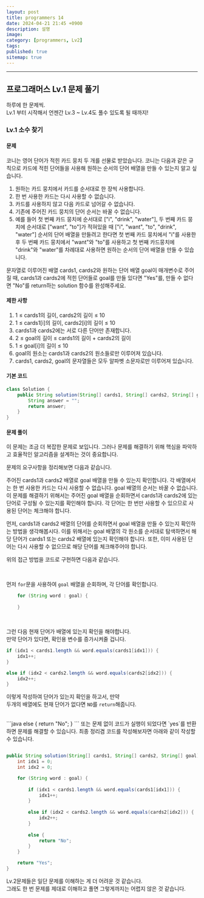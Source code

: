 ```yaml
---
layout: post
title: programmers 14
date: 2024-04-21 21:45 +0900
description: 설명
image:
category: [programmers, Lv2]
tags:
published: true
sitemap: true
---
```


---


## 프로그래머스 Lv.1 문제 풀기

하루에 한 문제씩.   
Lv.1 부터 시작해서 언젠간 Lv.3 ~ Lv.4도 풀수 있도록 될 때까지!

### Lv.1 소수 찾기

#### 문제 
코니는 영어 단어가 적힌 카드 뭉치 두 개를 선물로 받았습니다. 코니는 다음과 같은 규칙으로 카드에 적힌 단어들을 사용해 원하는 순서의 단어 배열을 만들 수 있는지 알고 싶습니다.

1. 원하는 카드 뭉치에서 카드를 순서대로 한 장씩 사용합니다.
1. 한 번 사용한 카드는 다시 사용할 수 없습니다.
1. 카드를 사용하지 않고 다음 카드로 넘어갈 수 없습니다.
1. 기존에 주어진 카드 뭉치의 단어 순서는 바꿀 수 없습니다.
1. 예를 들어 첫 번째 카드 뭉치에 순서대로 ["i", "drink", "water"], 두 번째 카드 뭉치에 순서대로 ["want", "to"]가 적혀있을 때 ["i", "want", "to", "drink", "water"] 순서의 단어 배열을 만들려고 한다면 첫 번째 카드 뭉치에서 "i"를 사용한 후 두 번째 카드 뭉치에서 "want"와 "to"를 사용하고 첫 번째 카드뭉치에 "drink"와 "water"를 차례대로 사용하면 원하는 순서의 단어 배열을 만들 수 있습니다.   

문자열로 이루어진 배열 cards1, cards2와 원하는 단어 배열 goal이 매개변수로 주어질 때, cards1과 cards2에 적힌 단어들로 goal를 만들 있다면 "Yes"를, 만들 수 없다면 "No"를 return하는 solution 함수를 완성해주세요.

#### 제한 사항

1. 1 ≤ cards1의 길이, cards2의 길이 ≤ 10
1. 1 ≤ cards1[i]의 길이, cards2[i]의 길이 ≤ 10
1. cards1과 cards2에는 서로 다른 단어만 존재합니다.
1. 2 ≤ goal의 길이 ≤ cards1의 길이 + cards2의 길이
1. 1 ≤ goal[i]의 길이 ≤ 10
1. goal의 원소는 cards1과 cards2의 원소들로만 이루어져 있습니다.
1. cards1, cards2, goal의 문자열들은 모두 알파벳 소문자로만 이루어져 있습니다.   

#### 기본 코드
```java 
class Solution {
    public String solution(String[] cards1, String[] cards2, String[] goal) {
        String answer = "";
        return answer;
    }
}
```
#### 문제 풀이
이 문제는 조금 더 복잡한 문제로 보입니다. 그러나 문제를 해결하기 위해 핵심을 파악하고 효율적인 알고리즘을 설계하는 것이 중요합니다.

문제의 요구사항을 정리해보면 다음과 같습니다.

주어진 cards1과 cards2 배열로 goal 배열을 만들 수 있는지 확인합니다.
각 배열에서는 한 번 사용한 카드는 다시 사용할 수 없습니다.
goal 배열의 순서는 바꿀 수 없습니다.
이 문제를 해결하기 위해서는 주어진 goal 배열을 순회하면서 cards1과 cards2에 있는 단어로 구성될 수 있는지를 확인해야 합니다. 각 단어는 한 번만 사용할 수 있으므로 사용된 단어는 체크해야 합니다.

먼저, cards1과 cards2 배열의 단어를 순회하면서 goal 배열을 만들 수 있는지 확인하는 방법을 생각해봅시다. 이를 위해서는 goal 배열의 각 원소를 순서대로 탐색하면서 해당 단어가 cards1 또는 cards2 배열에 있는지 확인해야 합니다. 또한, 이미 사용된 단어는 다시 사용할 수 없으므로 해당 단어를 체크해주어야 합니다.

위의 접근 방법을 코드로 구현하면 다음과 같습니다.

<br/>

먼저 `for`문을 사용하여 `goal` 배열을 순회하며, 각 단어를 확인합니다.   

```java
    for (String word : goal) { 
        
    }
```
<br/>

그런 다음 현재 단어가 배열에 있는지 확인을 해야합니다.   
만약 단어가 있다면, 확인용 변수를 증가시켜줄 겁니다.   

```java
if (idx1 < cards1.length && word.equals(cards1[idx1])) {
    idx1++; 
} 

else if (idx2 < cards2.length && word.equals(cards2[idx2])) {
    idx2++; 
} 
```
이렇게 작성하여 단어가 있는지 확인을 하고서, 만약   
두개의 배열에도 현재 단어가 없다면 `NO`를 `return`해줍니다.   

<br/>
```java
else {
    return "No"; 
}
```
 또는 문제 없이 코드가 실행이 되었다면 `yes`를 반환하면 문제를 해결할 수 있습니다.   
 최종 정리겸 코드를 작성해보자면 아래와 같이 작성할 수 있습니다.   

```java

public String solution(String[] cards1, String[] cards2, String[] goal) {
    int idx1 = 0; 
    int idx2 = 0; 

    for (String word : goal) {
        
        if (idx1 < cards1.length && word.equals(cards1[idx1])) {
            idx1++; 
        } 
        
        else if (idx2 < cards2.length && word.equals(cards2[idx2])) {
            idx2++; 
        } 
        
        else {
            return "No"; 
        }
    }

    return "Yes"; 
}
```

Lv.2문제들은 일단 문제를 이해하는 게 더 어려운 것 같습니다.   
그래도 한 번 문제를 제대로 이해하고 풀면 그렇게까지는 어렵지 않은 것 같습니다.

